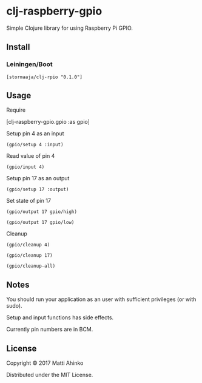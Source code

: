 # clj-raspberry-gpio

Simple Clojure library for using Raspberry Pi GPIO.

## Install

### Leiningen/Boot

    [stormaaja/clj-rpio "0.1.0"]

## Usage

Require

  [clj-raspberry-gpio.gpio :as gpio]

Setup pin 4 as an input

    (gpio/setup 4 :input)

Read value of pin 4

    (gpio/input 4)

Setup pin 17 as an output

    (gpio/setup 17 :output)

Set state of pin 17

    (gpio/output 17 gpio/high)

    (gpio/output 17 gpio/low)

Cleanup

    (gpio/cleanup 4)

    (gpio/cleanup 17)

    (gpio/cleanup-all)

## Notes

You should run your application as an user with sufficient privileges (or with sudo).

Setup and input functions has side effects.

Currently pin numbers are in BCM.

## License

Copyright © 2017 Matti Ahinko

Distributed under the MIT License.
